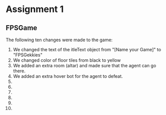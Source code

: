 # Assignment 1

## FPSGame
The following ten changes were made to the game:
1. We changed the text of the itleText object from "[Name your Game]" to "FPSGekkies"
2. We changed color of floor tiles from black to yellow
3. We added an extra room (altar) and made sure that the agent can go there.
4. We added an extra hover bot for the agent to defeat.
5.
6.
7.
8.
9.
10.
